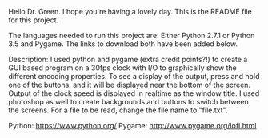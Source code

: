 Hello Dr. Green. I hope you're having a lovely day. This is the README file for this project.

The languages needed to run this project are: Either Python 2.7.1 or Python 3.5 and Pygame. The links to download both have been added below.

Description: I used python and pygame (extra credit points?!) to create a GUI based program on a 30fps clock with I/O to graphically show the different encoding properties. To see a display of the output, press and hold one of the buttons, and it will be displayed near the bottom of the screen. Output of the clock speed is displayed in realtime as the window title. I used photoshop as well to create backgrounds and buttons to switch between the screens. For a file to be read, change the file name to "file.txt".

Python: https://www.python.org/
Pygame: http://www.pygame.org/lofi.html
